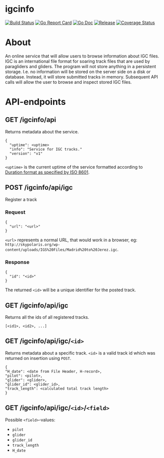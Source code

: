 # igcinfo

[![Build Status](https://travis-ci.com/barskern/igcinfo.svg?branch=master)](https://travis-ci.com/barskern/igcinfo)
[![Go Report Card](https://goreportcard.com/badge/github.com/barskern/igcinfo)](https://goreportcard.com/report/github.com/barskern/igcinfo)
[![Go Doc](https://img.shields.io/badge/godoc-reference-blue.svg)](http://godoc.org/github.com/barskern/igcinfo)
[![Release](https://img.shields.io/github/release/barskern/igcinfo.svg)](https://github.com/barskern/igcinfo/releases/latest)
[![Coverage Status](https://coveralls.io/repos/github/barskern/igcinfo/badge.svg?branch=master)](https://coveralls.io/github/barskern/igcinfo?branch=master)


# About

An online service that will allow users to browse information about IGC files. IGC is an international file format for soaring track files that are used by paragliders and gliders. The program will not store anything in a persistent storage. I.e. no information will be stored on the server side on a disk or database. Instead, it will store submitted tracks in memory. Subsequent API calls will allow the user to browse and inspect stored IGC files.

# API-endpoints

## GET /igcinfo/api

Returns metadata about the service.

```
{
  "uptime": <uptime>
  "info": "Service for IGC tracks."
  "version": "v1"
}
```

`<uptime>` is the current uptime of the service formatted according to [Duration format as specified by ISO 8601](https://en.wikipedia.org/wiki/ISO_8601#Durations).

## POST /igcinfo/api/igc

Register a track

### Request

```
{
  "url": "<url>"
}
```

`<url>` represents a normal URL, that would work in a browser, eg: `http://skypolaris.org/wp-content/uploads/IGS%20Files/Madrid%20to%20Jerez.igc`.

### Response

```
{
  "id": "<id>"
}
```

The returned `<id>` will be a unique identifier for the posted track.


## GET /igcinfo/api/igc

Returns all the ids of all registered tracks.

```
[<id1>, <id2>, ...]
```

## GET /igcinfo/api/igc/`<id>`

Returns metadata about a specific track. `<id>` is a valid track id which was returned on insertion using `POST`.

```
{
"H_date": <date from File Header, H-record>,
"pilot": <pilot>,
"glider": <glider>,
"glider_id": <glider_id>,
"track_length": <calculated total track length>
}
```

## GET /igcinfo/api/igc/`<id>`/`<field>`

Possible `<field>`-values:

* `pilot`
* `glider`
* `glider_id`
* `track_length`
* `H_date`
